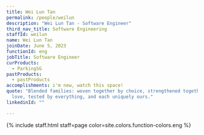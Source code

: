 ```yaml
---
title: Wei Lun Tan
permalink: /people/weilun
description: "Wei Lun Tan - Software Engineer"
third_nav_title: Software Engineering
staffId: weilun
name: Wei Lun Tan
joinDate: June 5, 2023
functionId: eng
jobTitle: Software Engineer
curProducts:
  - ParkingSG
pastProducts:
  - pastProducts
accomplishments: i'm new, watch this space!
quote: "Blended families: woven together by choice, strengthened together by
  love, tested by everything, and each uniquely ours."
linkedinId: ""

---
```


{% include staff.html staff=page color=site.colors.function-colors.eng %}
